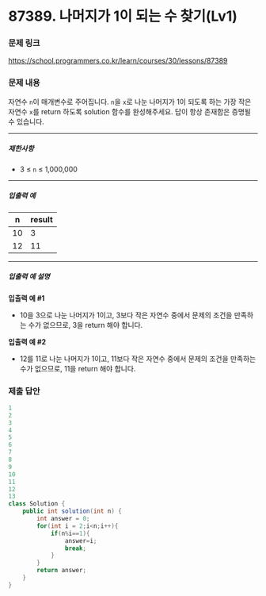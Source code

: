 # 87389. 나머지가 1이 되는 수 찾기(Lv1)
### 문제 링크
https://school.programmers.co.kr/learn/courses/30/lessons/87389
### 문제 내용
자연수 `n`이 매개변수로 주어집니다. `n`을 `x`로 나눈 나머지가 1이 되도록 하는 가장 작은 자연수 `x`를 return 하도록 solution 함수를 완성해주세요. 답이 항상 존재함은 증명될 수 있습니다.

*** ** * ** ***

##### 제한사항

* 3 ≤ `n` ≤ 1,000,000

*** ** * ** ***

##### 입출력 예

| n  | result |
|----|--------|
| 10 | 3      |
| 12 | 11     |

*** ** * ** ***

##### 입출력 예 설명

**입출력 예 #1**

* 10을 3으로 나눈 나머지가 1이고, 3보다 작은 자연수 중에서 문제의 조건을 만족하는 수가 없으므로, 3을 return 해야 합니다.

**입출력 예 #2**

* 12를 11로 나눈 나머지가 1이고, 11보다 작은 자연수 중에서 문제의 조건을 만족하는 수가 없으므로, 11을 return 해야 합니다.

### 제출 답안
```java
1
2
3
4
5
6
7
8
9
10
11
12
13
class Solution {
    public int solution(int n) {
        int answer = 0;
        for(int i = 2;i<n;i++){
            if(n%i==1){
                answer=i;
                break;
            }
        }
        return answer;
    }
}
```
